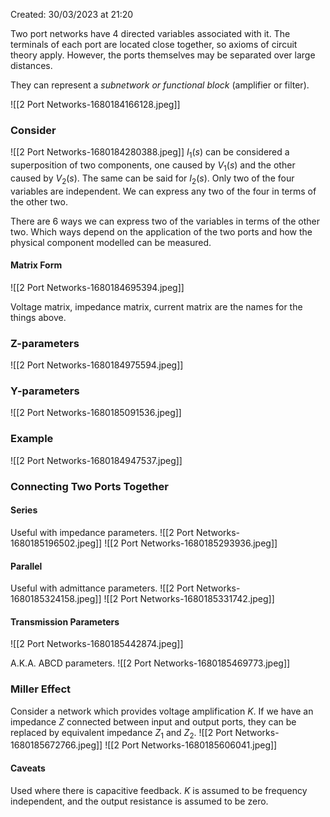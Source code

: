 Created: 30/03/2023 at 21:20

Two port networks have 4 directed variables associated with it. The terminals of each port are located close together, so axioms of circuit theory apply. However, the ports themselves may be separated over large distances.

They can represent a *subnetwork or functional block* (amplifier or filter).

![[2 Port Networks-1680184166128.jpeg]]

### Consider
![[2 Port Networks-1680184280388.jpeg]]
$I_1(s)$ can be considered a superposition of two components, one caused by $V_1(s)$ and the other caused by $V_2(s)$. The same can be said for $I_2(s)$. Only two of the four variables are independent. We can express any two of the four in terms of the other two.

There are 6 ways we can express two of the variables in terms of the other two. Which ways depend on the application of the two ports and how the physical component modelled can be measured.

#### Matrix Form
![[2 Port Networks-1680184695394.jpeg]]

 Voltage matrix, impedance matrix, current matrix are the names for the things above.

### Z-parameters
![[2 Port Networks-1680184975594.jpeg]]

### Y-parameters
![[2 Port Networks-1680185091536.jpeg]]

### Example
![[2 Port Networks-1680184947537.jpeg]]

### Connecting Two Ports Together
#### Series
Useful with impedance parameters.
![[2 Port Networks-1680185196502.jpeg]]
![[2 Port Networks-1680185293936.jpeg]]

#### Parallel
Useful with admittance parameters.
![[2 Port Networks-1680185324158.jpeg]]
![[2 Port Networks-1680185331742.jpeg]]

#### Transmission Parameters
![[2 Port Networks-1680185442874.jpeg]]

A.K.A. ABCD parameters.
![[2 Port Networks-1680185469773.jpeg]]

### Miller Effect
Consider a network which provides voltage amplification $K$. If we have an impedance $Z$ connected between input and output ports, they can be replaced by equivalent impedance $Z_1$ and $Z_2$.
![[2 Port Networks-1680185672766.jpeg]]
![[2 Port Networks-1680185606041.jpeg]]

#### Caveats
Used where there is capacitive feedback. $K$ is assumed to be frequency independent, and the output resistance is assumed to be zero.